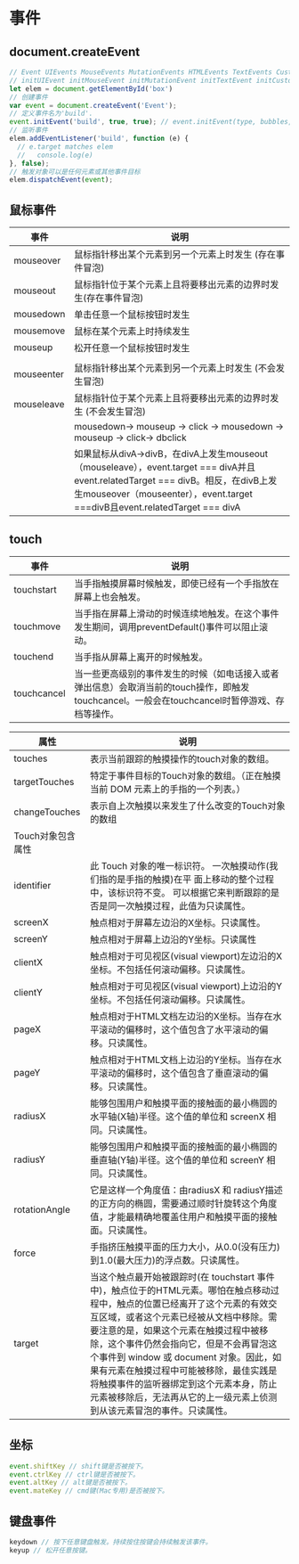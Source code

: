 # 事件

## document.createEvent
```javascript
// Event UIEvents MouseEvents MutationEvents HTMLEvents TextEvents CustomEvent
// initUIEvent initMouseEvent initMutationEvent initTextEvent initCustomEvent
let elem = document.getElementById('box')
// 创建事件
var event = document.createEvent('Event');
// 定义事件名为'build'.
event.initEvent('build', true, true); // event.initEvent(type, bubbles, cancelable);
// 监听事件
elem.addEventListener('build', function (e) {
  // e.target matches elem
  //   console.log(e)
}, false);
// 触发对象可以是任何元素或其他事件目标
elem.dispatchEvent(event);
```

## 鼠标事件

| 事件 | 说明 |
|----|----|
|mouseover | 鼠标指针移出某个元素到另一个元素上时发生 (存在事件冒泡)|
|mouseout | 鼠标指针位于某个元素上且将要移出元素的边界时发生(存在事件冒泡) |
| mousedown | 单击任意一个鼠标按钮时发生 |
| mousemove | 鼠标在某个元素上时持续发生 |
| mouseup | 松开任意一个鼠标按钮时发生 |
| | |
| mouseenter | 鼠标指针移出某个元素到另一个元素上时发生 (不会发生冒泡)|
| mouseleave | 鼠标指针位于某个元素上且将要移出元素的边界时发生 (不会发生冒泡) |
| | mousedown-> mouseup -> click -> mousedown -> mouseup -> click-> dbclick |
| | 如果鼠标从divA->divB，在divA上发生mouseout（mouseleave），event.target === divA并且event.relatedTarget === divB。相反，在divB上发生mouseover（mouseenter），event.target ===divB且event.relatedTarget === divA |



## touch

| 事件 | 说明 |
|----|----|
| touchstart|当手指触摸屏幕时候触发，即使已经有一个手指放在屏幕上也会触发。 |
| touchmove|当手指在屏幕上滑动的时候连续地触发。在这个事件发生期间，调用preventDefault()事件可以阻止滚动。|
|touchend|当手指从屏幕上离开的时候触发。|
|touchcancel|当一些更高级别的事件发生的时候（如电话接入或者弹出信息）会取消当前的touch操作，即触发touchcancel。一般会在touchcancel时暂停游戏、存档等操作。|

| 属性 | 说明 |
|----|----|
| touches |表示当前跟踪的触摸操作的touch对象的数组。|
| targetTouches |特定于事件目标的Touch对象的数组。（正在触摸当前 DOM 元素上的手指的一个列表。）|
| changeTouches |表示自上次触摸以来发生了什么改变的Touch对象的数组|
| Touch对象包含属性 | |
| identifier | 此 Touch 对象的唯一标识符。 一次触摸动作(我们指的是手指的触摸)在平  面上移动的整个过程中，该标识符不变。 可以根据它来判断跟踪的是否是同一次触摸过程，此值为只读属性。| 
| screenX| 触点相对于屏幕左边沿的X坐标。只读属性。 |
| screenY | 触点相对于屏幕上边沿的Y坐标。只读属性 |
| clientX |触点相对于可见视区(visual viewport)左边沿的X坐标。不包括任何滚动偏移。只读属性。 |
| clientY |触点相对于可见视区(visual viewport)上边沿的Y坐标。不包括任何滚动偏移。只读属性。 |
| pageX |触点相对于HTML文档左边沿的X坐标。当存在水平滚动的偏移时，这个值包含了水平滚动的偏移。只读属性。 |
| pageY | 触点相对于HTML文档上边沿的Y坐标。当存在水平滚动的偏移时，这个值包含了垂直滚动的偏移。只读属性。|
| radiusX | 能够包围用户和触摸平面的接触面的最小椭圆的水平轴(X轴)半径。这个值的单位和 screenX 相同。只读属性。|
| radiusY | 能够包围用户和触摸平面的接触面的最小椭圆的垂直轴(Y轴)半径。这个值的单位和 screenY 相同。只读属性。|
| rotationAngle |它是这样一个角度值：由radiusX 和 radiusY描述的正方向的椭圆，需要通过顺时针旋转这个角度值，才能最精确地覆盖住用户和触摸平面的接触面。只读属性。|
| force | 手指挤压触摸平面的压力大小，从0.0(没有压力)到1.0(最大压力)的浮点数。只读属性。|
| target | 当这个触点最开始被跟踪时(在 touchstart 事件中)，触点位于的HTML元素。哪怕在触点移动过程中，触点的位置已经离开了这个元素的有效交互区域，或者这个元素已经被从文档中移除。需要注意的是，如果这个元素在触摸过程中被移除，这个事件仍然会指向它，但是不会再冒泡这个事件到 window 或 document 对象。因此，如果有元素在触摸过程中可能被移除，最佳实践是将触摸事件的监听器绑定到这个元素本身，防止元素被移除后，无法再从它的上一级元素上侦测到从该元素冒泡的事件。只读属性。|



## 坐标
```javascript
event.shiftKey // shift键是否被按下。
event.ctrlKey // ctrl键是否被按下。
event.altKey // alt键是否被按下。
event.mateKey // cmd键(Mac专用)是否被按下。
```

## 键盘事件
```javascript
keydown // 按下任意键盘触发。持续按住按键会持续触发该事件。
keyup // 松开任意按键。
```
